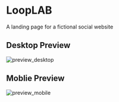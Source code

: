 <h1>LoopLAB</h1>
<p>A landing page for a fictional social website</p>
<h2>Desktop Preview</h2>
<img src="./LoopLAB_preview_desktop.gif" alt="preview_desktop">
<h2>Moblie Preview</h2>
<img src="./LoopLAB_preview_mobile.gif" alt="preview_mobile">
